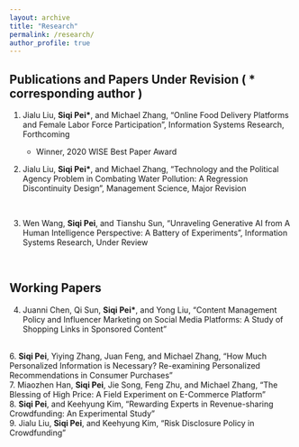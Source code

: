 ```yaml
---
layout: archive
title: "Research"
permalink: /research/
author_profile: true
---
```


## Publications and Papers Under Revision ( * corresponding author )

1. Jialu Liu, <b>Siqi Pei*</b>, and Michael Zhang, “Online Food Delivery Platforms and Female Labor Force Participation”, Information Systems Research, Forthcoming
    - Winner, 2020 WISE Best Paper Award    

2. Jialu Liu, <b>Siqi Pei*</b>, and Michael Zhang, “Technology and the Political Agency Problem in Combating Water Pollution: A Regression Discontinuity Design”, Management Science, Major Revision
<br> 

3. Wen Wang, <b>Siqi Pei</b>, and Tianshu Sun, “Unraveling Generative AI from A Human Intelligence Perspective: A Battery of Experiments”, Information Systems Research, Under Review
<br>

## Working Papers
4. Juanni Chen, Qi Sun, <b>Siqi Pei*</b>, and Yong Liu, “Content Management Policy and Influencer Marketing on Social Media Platforms: A Study of Shopping Links in Sponsored Content”  
<br>  
6. <b>Siqi Pei</b>, Yiying Zhang, Juan Feng, and Michael Zhang, “How Much Personalized Information is Necessary? Re-examining Personalized Recommendations in Consumer Purchases”  
<br>  
7. Miaozhen Han, <b>Siqi Pei</b>, Jie Song, Feng Zhu, and Michael Zhang,  “The Blessing of High Price: A Field Experiment on E-Commerce Platform”  
<br>  
8. <b>Siqi Pei</b>, and Keehyung Kim, “Rewarding Experts in Revenue-sharing Crowdfunding: An Experimental Study”  
<br>  
9. Jialu Liu, <b>Siqi Pei</b>, and Keehyung Kim, “Risk Disclosure Policy in Crowdfunding”  
<br>  


